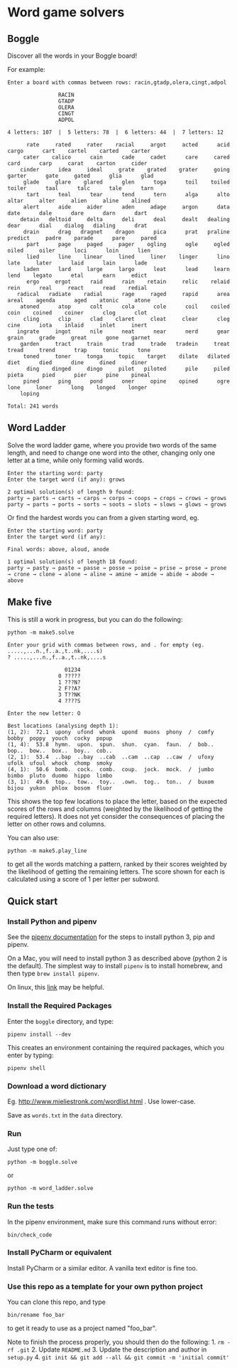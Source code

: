 # Word game solvers

## Boggle

Discover all the words in your Boggle board!

For example:

```
Enter a board with commas between rows: racin,gtadp,olera,cingt,adpol

                RACIN
                GTADP
                OLERA
                CINGT
                ADPOL

4 letters: 107  |  5 letters: 78  |  6 letters: 44  |  7 letters: 12

      rate     rated     rater    racial     argot     acted      acid     cargo      cart    cartel    carted    carter
     cater    calico      cain      cade     cadet      care     cared      card      carp     carat    carton     cider
    cinder      idea     ideal     grate    grated    grater     going    garter      gate     gated      glia      glad
     glade     glare    glared      glen      toga      toil    toiled    toiler      taal      talc      tale      tarn
      tart      teal      tear      tend      tern      alga      alto     altar     alter     alien     aline    alined
     alert      aide     aider      aden     adage     argon      data      date      dale      dare      darn      dart
    detain   deltoid     delta      deli      deal     dealt   dealing      dear      dial    dialog   dialing      drat
     drain      drag   dragnet    dragon      pica      prat   praline   predict     padre    parade      pare     pared
      part      page     paged     pager    ogling      ogle     ogled     oiled     oiler      loci      loin      lien
      lied      line    linear     lined     liner    linger      lino      late     later      laid      lain      lade
     laden      lard     large     largo      leat      lead     learn      lend    legato      etal      earn     edict
      ergo     ergot      raid      rain    retain     relic    relaid      rein      real     react      read    redial
   radical   radiate    radial      rage     raged     rapid      area     areal    agenda      aged    atonic     atone
    atoned      atop      colt      cola      cole      coil    coiled      coin    coined    coiner      clog      clot
     cling      clip      clad    claret     cleat     clear      cleg      cine      iota    inlaid     inlet     inert
   ingrate     ingot      nile      neat      near      nerd      gear     grain     grade     great      gone    garnet
    garden     tract     train      trad     trade   tradein     treat     tread     trend      trap     tonic      tone
     toned     toner     tonga     topic    target    dilate   dilated      diet      died      dine     dined     diner
      ding    dinged     dingo     pilot   piloted      pile     piled     pieta      pied      pier      pine    pineal
     pined      ping      pond      oner     opine    opined      ogre      lone     loner      long    longed    longer
    loping

Total: 241 words
```

## Word Ladder

Solve the word ladder game, where you provide two words
of the same length, and need to change one word into the other, changing
only one letter at a time, while only forming valid words.

```
Enter the starting word: party
Enter the target word (if any): grows

2 optimal solution(s) of length 9 found:
party → parts → carts → carps → corps → coops → crops → crows → grows
party → parts → ports → sorts → soots → slots → slows → glows → grows
```

Or find the hardest words you can from a given starting word, eg.
```
Enter the starting word: party
Enter the target word (if any):

Final words: above, aloud, anode

1 optimal solution(s) of length 18 found:
party → pasty → paste → passe → posse → poise → prise → prose → prone → crone → clone → alone → aline → amine → amide → abide → abode → above
```

## Make five

This is still a work in progress, but you can do the following:

```
python -m make5.solve

Enter your grid with commas between rows, and . for empty (eg. .....,...n.,f..a.,t..nk,....s)
? .....,...n.,f..a.,t..nk,....s

                  01234
                0 ?????
                1 ???N?
                2 F??A?
                3 T??NK
                4 ????S

Enter the new letter: O

Best locations (analysing depth 1):
(1, 2):  72.1  upony  ufond  whonk  upond  muons  phony  /  comfy  bobby  poppy  youch  cocky  popup
(1, 4):  53.8  hymn.  upon.  spun.  shun.  cyan.  faun.  /  bob..  bop..  bow..  box..  boy..  cob..
(2, 1):  53.4  ..bap  ..bay  ..cab  ..cam  ..cap  ..caw  /  ufoxy  ufolk  ufoul  whock  chomp  smoky
(4, 1):  50.6  bomb.  cock.  comb.  coup.  jock.  mock.  /  jumbo  bimbo  pluto  duomo  hippo  limbo
(3, 1):  49.6  top..  tow..  toy..  .own.  tog..  ton..  /  buxom  bijou  yukon  phlox  bosom  fluor
```

This shows the top few locations to place the letter, based on the expected scores of the rows and
columns (weighted by the likelihood of getting the required letters).
It does not yet consider the consequences of placing the letter on other rows and columns.

You can also use:

```
python -m make5.play_line
```

to get all the words matching a pattern, ranked by their scores weighted by the likelihood of getting the remaining letters.
The score shown for each is calculated using a score of 1 per letter per subword.

## Quick start

### Install Python and pipenv

See the [pipenv documentation](https://docs.pipenv.org/install/) for the steps to install python 3, pip and pipenv.

On a Mac, you will need to install python 3 as described above (python 2 is the default).
The simplest way to install `pipenv` is to install homebrew, and then type `brew install pipenv`.
 
On linux, this [link](https://packaging.python.org/install_requirements_linux/#installing-pip-setuptools-wheel-with-linux-package-managers)
may be helpful.

### Install the Required Packages

Enter the `boggle` directory, and type:

```
pipenv install --dev
```

This creates an environment containing the required packages, which you enter by typing:

```
pipenv shell
```

### Download a word dictionary

Eg. http://www.mieliestronk.com/wordlist.html . Use lower-case.

Save as `words.txt` in the `data` directory.

### Run

Just type one of:

```
python -m boggle.solve
```

or

```
python -m word_ladder.solve
```

### Run the tests

In the pipenv environment, make sure this command runs without error:

```
bin/check_code
```

### Install PyCharm or equivalent

Install PyCharm or a similar editor. A vanilla text editor is fine too.

### Use this repo as a template for your own python project

You can clone this repo, and type

```
bin/rename foo_bar
```

to get it ready to use as a project named "foo_bar".

Note to finish the process properly, you should then do the following:
    1. `rm -rf .git`
    2. Update `README.md`
    3. Update the description and author in `setup.py`
    4. `git init && git add --all && git commit -m 'initial commit'`
